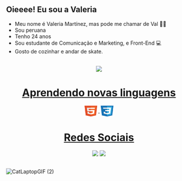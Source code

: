 ## Oieeee! Eu sou a Valeria

  - Meu nome é Valeria Martínez, mas pode me chamar de Val 👩🏽
  - Sou peruana
  - Tenho 24 anos 
  - Sou estudante de Comunicação e Marketing, e Front-End 💻
  - Gosto de cozinhar e andar de skate.
  

  
  ##
 
<div  align="center"> 
 <a href="https://github.com/virgomar98">
 <img height="180em"   align="center" src="https://github-readme-stats.vercel.app/api?username=virgomar98&show_icons=true&theme=dracula&include_all_commits=true&count_private=true"/>  
</div>

   ##



<div  align="center">
    <h1 align="center">Aprendendo novas linguagens</h1>
   <img align="center" alt="HTML" height="30" width="40" src="https://raw.githubusercontent.com/devicons/devicon/master/icons/html5/html5-original.svg">
  <img align="center" alt="CSS" height="30" width="40" src="https://raw.githubusercontent.com/devicons/devicon/master/icons/css3/css3-original.svg">
</div>


   ##

<div   align="center">
 <h1 align="center">Redes Sociais</h1>
 <a href="https://instagram.com/vmartinezh_" target="_blank"><img src="https://img.shields.io/badge/-Instagram-%23E4405F?style=for-the-badge&logo=instagram&logoColor=white" target="_blank"></a>
  <a href="https://www.linkedin.com/in/valeria-martinez-00a1701a1" target="_blank"><img src="https://img.shields.io/badge/-LinkedIn-%230077B5?style=for-the-badge&logo=linkedin&logoColor=white" target="_blank"></a> 
</div>


   ##


   ![CatLaptopGIF (2)](https://github.com/virgomar98/virgomar98/assets/135667883/faa98343-3088-4f56-8975-cae2380dc6a1)

   

